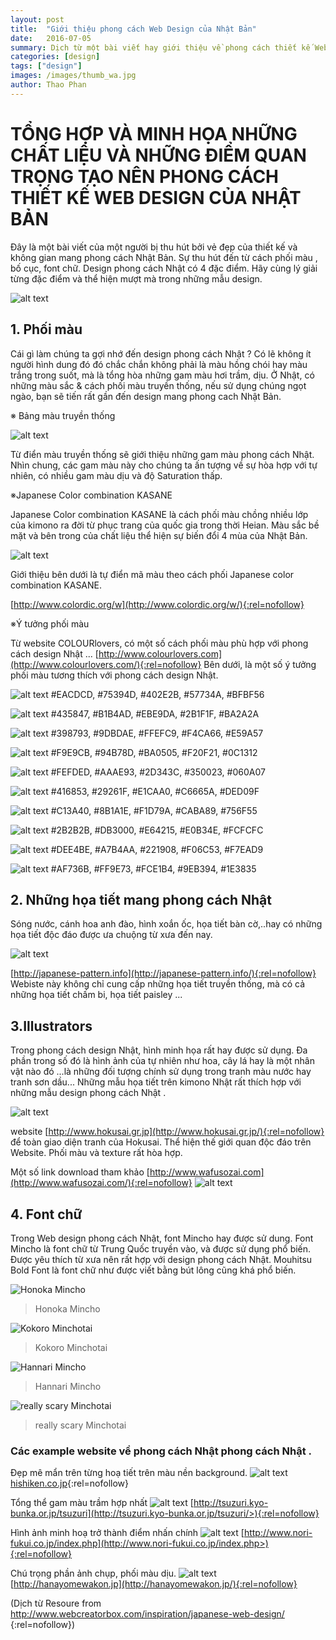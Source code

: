 ```yaml
---
layout: post
title:  "Giới thiệu phong cách Web Design của Nhật Bản"
date:   2016-07-05
summary: Dịch từ một bài viết hay giới thiệu về phong cách thiết kế Web design của Nhật Bản 
categories: [design]
tags: ["design"]
images: /images/thumb_wa.jpg
author: Thao Phan
---
```


# TỔNG HỢP VÀ MINH HỌA NHỮNG CHẤT LIỆU VÀ NHỮNG ĐIỂM QUAN TRỌNG TẠO NÊN PHONG CÁCH THIẾT KẾ WEB DESIGN CỦA NHẬT BẢN

Đây là một bài viết của một người bị thu hút bởi vẻ đẹp của thiết kế và không gian mang phong cách Nhật Bản.
Sự thu hút đến từ cách phối màu , bố cục, font chữ. Design phong cách Nhật có 4 đặc điểm. Hãy cùng lý giải từng đặc điểm và thể hiện mượt mà trong những mẫu design.

![alt text](http://www.webcreatorbox.com/wp-content/uploads/2014/11/thumb_wa.jpg)

## 1. Phối màu
Cái gì làm chúng ta gợi nhớ đến design phong cách Nhật ? Có lẽ không ít người hình dung đó đó chắc chắn không phải là màu hồng chói hay màu trắng trong suốt, mà là tổng hòa những gam màu hơi trầm, dịu. Ở Nhật, có những màu sắc & cách phối màu truyền thống, nếu sử dụng chúng ngọt ngào, bạn sẽ tiến rất gần đến design mang phong cach Nhật Bản.

※  Bảng màu truyền thống 

![alt text](http://www.webcreatorbox.com/wp-content/uploads/2014/11/wa-colour-dictionary.jpg)

Từ điển màu truyền thống sẽ giới thiệu những gam màu phong cách Nhật. Nhìn chung, các gam màu này cho chúng ta ấn tượng về sự hòa hợp với tự nhiên, có nhiều gam màu dịu và độ Saturation thấp.

※Japanese Color combination KASANE

Japanese Color combination KASANE là cách phối màu chồng nhiều lớp của kimono ra đời từ phục trang của quốc gia trong thời Heian. Màu sắc bề mặt và bên trong của chất liệu thể hiện sự biến đổi 4 mùa của Nhật Bản.

![alt text](http://www.webcreatorbox.com/wp-content/uploads/2014/11/kasane.jpg)
 
Giới thiệu bên dưới là tự điển mã màu theo cách phối Japanese color combination KASANE.

[http://www.colordic.org/w](http://www.colordic.org/w/){:rel=nofollow}

※Ý  tưởng phối màu

Từ website COLOURlovers, có một số cách phối màu phù hợp với phong cách design Nhật ...
[http://www.colourlovers.com](http://www.colourlovers.com/){:rel=nofollow}
Bên dưới, là một số ý tưởng phối màu tương thích với phong cách design Nhật.

![alt text](http://www.webcreatorbox.com/wp-content/uploads/2014/11/colour1.png)
#EACDCD, #75394D, #402E2B, #57734A, #BFBF56

![alt text](http://www.webcreatorbox.com/wp-content/uploads/2014/11/colour2.png)
#435847, #B1B4AD, #EBE9DA, #2B1F1F, #BA2A2A

![alt text](http://www.webcreatorbox.com/wp-content/uploads/2014/11/colour3.png)
#398793, #9DBDAE, #FFEFC9, #F4CA66, #E59A57

![alt text](http://www.webcreatorbox.com/wp-content/uploads/2014/11/colour4.png)
#F9E9CB, #94B78D, #BA0505, #F20F21, #0C1312

![alt text](http://www.webcreatorbox.com/wp-content/uploads/2014/11/colour5.png)
#FEFDED, #AAAE93, #2D343C, #350023, #060A07

![alt text](http://www.webcreatorbox.com/wp-content/uploads/2014/11/colour6.png)
#416853, #29261F, #E1CAA0, #C6665A, #DED09F

![alt text](http://www.webcreatorbox.com/wp-content/uploads/2014/11/colour7.png)
#C13A40, #8B1A1E, #F1D79A, #CABA89, #756F55

![alt text](http://www.webcreatorbox.com/wp-content/uploads/2014/11/colour8.png)
#2B2B2B, #DB3000, #E64215, #E0B34E, #FCFCFC

![alt text](http://www.webcreatorbox.com/wp-content/uploads/2014/11/colour9.png)
#DEE4BE, #A7B4AA, #221908, #F06C53, #F7EAD9

![alt text](http://www.webcreatorbox.com/wp-content/uploads/2014/11/colour10.png)
#AF736B, #FF9E73, #FCE1B4, #9EB394, #1E3835

## 2. Những họa tiết mang phong cách Nhật 

Sóng nước, cánh hoa anh đào, hình xoắn ốc,  họa tiết bàn cờ,..hay có những họa tiết độc đáo được ưa chuộng từ xưa đến nay.

![alt text](http://www.webcreatorbox.com/wp-content/uploads/2014/11/pattern1.jpg)
 
[http://japanese-pattern.info](http://japanese-pattern.info/){:rel=nofollow}
Webiste này không chỉ cung cấp những họa tiết truyền thống, mà có cả những họa tiết chấm bi, họa tiết paisley ...

## 3.Illustrators

Trong phong cách design Nhật, hình minh họa rất hay được sử dụng. Đa phần trong số đó là hình ảnh của tự nhiên như hoa, cây lá hay là một nhân vật nào đó ...là những đối tượng chính sử dụng  trong tranh màu nước hay tranh sơn dầu... Những mẫu họa tiết trên kimono Nhật rất thích hợp với những mẫu design phong cách Nhật .

![alt text](http://www.webcreatorbox.com/wp-content/uploads/2014/11/hokusai.jpg)

website [http://www.hokusai.gr.jp](http://www.hokusai.gr.jp/){:rel=nofollow} để toàn giao diện tranh của Hokusai. Thể hiện thế giới quan độc đáo trên Website. Phối màu và texture rất hòa hợp.

Một số link download tham khảo
[http://www.wafusozai.com](http://www.wafusozai.com/){:rel=nofollow}
![alt text](http://www.webcreatorbox.com/wp-content/uploads/2014/11/illutration1.jpg)

## 4. Font chữ 

Trong Web design phong cách Nhật, font Mincho hay được sử dung. Font Mincho là font chữ từ Trung Quốc truyền vào, và được sử dụng phổ biến. Được yêu thích từ xưa nên rất hợp với design phong cách Nhật. Mouhitsu Bold Font là font chữ như được viết bằng bút lông cũng khá phổ biến.

![Honoka Mincho](http://www.webcreatorbox.com/wp-content/uploads/2014/11/honoka.jpg)

> Honoka Mincho

![Kokoro Minchotai](http://www.webcreatorbox.com/wp-content/uploads/2014/11/kokoro.png)

> Kokoro Minchotai

![Hannari Mincho](http://www.webcreatorbox.com/wp-content/uploads/2014/11/hannari.png)

> Hannari Mincho

![really scary Minchotai](http://www.webcreatorbox.com/wp-content/uploads/2014/11/utsukushi.png)

> really scary Minchotai


### Các example website về phong cách Nhật phong cách Nhật .

Đẹp mê mẩn trên từng hoạ tiết trên màu nền background.
![alt text](http://www.webcreatorbox.com/wp-content/uploads/2014/11/design1.jpg)
[hishiken.co.jp](http://www.hishiken.co.jp/>){:rel=nofollow}

Tổng thể gam màu trầm hợp nhất
![alt text](http://www.webcreatorbox.com/wp-content/uploads/2014/11/design4.jpg)
[http://tsuzuri.kyo-bunka.or.jp/tsuzuri](http://tsuzuri.kyo-bunka.or.jp/tsuzuri/>){:rel=nofollow}

Hình ảnh minh hoạ trở thành điểm nhấn chính
![alt text](http://www.webcreatorbox.com/wp-content/uploads/2014/11/design5.jpg)
[http://www.nori-fukui.co.jp/index.php](http://www.nori-fukui.co.jp/index.php>){:rel=nofollow}


Chú trọng phần ảnh chụp, phối màu dịu.
![alt text](http://www.webcreatorbox.com/wp-content/uploads/2014/11/design8.jpg)
[http://hanayomewakon.jp](http://hanayomewakon.jp/){:rel=nofollow}

(Dịch từ Resoure from [http://www.webcreatorbox.com/inspiration/japanese-web-design/
](http://www.webcreatorbox.com/inspiration/japanese-web-design/
){:rel=nofollow})
